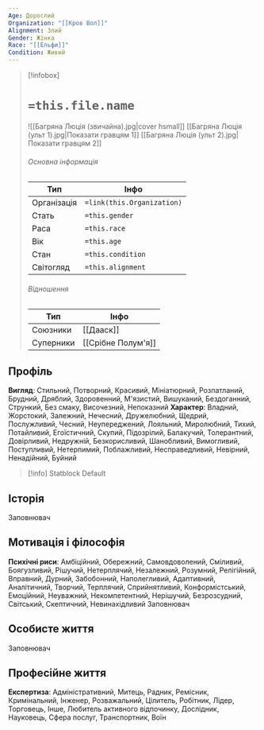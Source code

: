 ```yaml
---
Age: Дорослий
Organization: "[[Кров Вол]]"
Alignment: Злий
Gender: Жінка
Race: "[[Ельфи]]"
Condition: Живий
---
```

> [!infobox]
> # `=this.file.name`
> ![[Багряна Люція (звичайна).jpg|cover hsmall]]
> [[Багряна Люція (ульт 1).jpg|Показати гравцям 1]]
> [[Багряна Люція (ульт 2).jpg|Показати гравцям 2]]
> ###### Основна інформація
> Тип | Інфо |
> ---|---|
> Організація | `=link(this.Organization)` |
> Стать | `=this.gender` |
> Раса | `=this.race` |
> Вік | `=this.age` |
> Стан | `=this.condition` |
> Світогляд | `=this.alignment` |
> ###### Відношення
> Тип | Інфо |
> ---|---|
> Союзники | [[Дааск]] |
> Суперники | [[Срібне Полум'я]] |

## Профіль
**Вигляд**: Стильний, Потворний, Красивий, Мініатюрний, Розпатланий, Брудний, Дряблий, Здоровенний, М'язистий, Вишуканий, Бездоганний, Стрункий, Без смаку, Височезний, Непоказний
**Характер**: Владний, Жорстокий, Залежний, Нечесний, Дружелюбний, Щедрий, Послужливий, Чесний, Неупереджений, Лояльний, Миролюбний, Тихий, Потайливий, Егоїстичний, Скупий, Підозрілий, Балакучий, Толерантний, Довірливий, Недружній, Безкорисливий, Шанобливий, Вимогливий, Поступливий, Нетерпимий, Поблажливий, Несправедливий, Невірний, Ненадійний, Буйний

> [!info] Statblock Default
> 

## Історія
Заповнювач
## Мотивація і філософія
**Психічні риси**: Амбіційний, Обережний, Самовдоволений, Сміливий, Боягузливий, Рішучий, Нетерплячий, Незалежний, Розумний, Релігійний, Вправний, Дурний, Забобонний, Наполегливий, Адаптивний, Аналітичний, Творчий, Терплячий, Сприйнятливий, Конформістський, Емоційний, Неуважний, Некомпетентний, Нерішучий, Безрозсудний, Світський, Скептичний, Невинахідливий
Заповнювач
## Особисте життя
Заповнювач
## Професійне життя
**Експертиза**: Адміністративний, Митець, Радник, Ремісник, Кримінальний, Інженер, Розважальний, Цілитель, Робітник, Лідер, Торговець, Інше, Любитель активного відпочинку, Дослідник, Науковець, Сфера послуг, Транспортник, Воїн